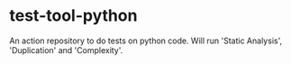 # test-tool-python
An action repository to do tests on python code.  Will run 'Static Analysis', 'Duplication' and 'Complexity'.
